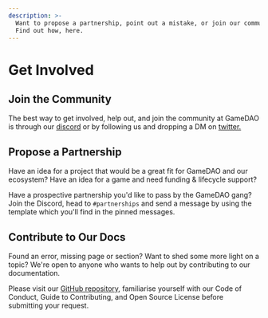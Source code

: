 ```yaml
---
description: >-
  Want to propose a partnership, point out a mistake, or join our community?
  Find out how, here.
---
```


# Get Involved

## Join the Community

The best way to get involved, help out, and join the community at GameDAO is through our [discord](https://discord.gg/rhwtr7p) or by following us and dropping a DM on [twitter.](https://twitter.com/gameDAOco)

## Propose a Partnership

Have an idea for a project that would be a great fit for GameDAO and our ecosystem? Have an idea for a game and need funding & lifecycle support?&#x20;

Have a prospective partnership you'd like to pass by the GameDAO gang? Join the Discord, head to `#partnerships` and send a message by using the template which you'll find in the pinned messages.&#x20;

## Contribute to Our Docs

Found an error, missing page or section? Want to shed some more light on a topic? We're open to anyone who wants to help out by contributing to our documentation.

Please visit our [GitHub repository](https://github.com/gamedaoco/documentation), familiarise yourself with our Code of Conduct, Guide to Contributing, and Open Source License before submitting your request.

